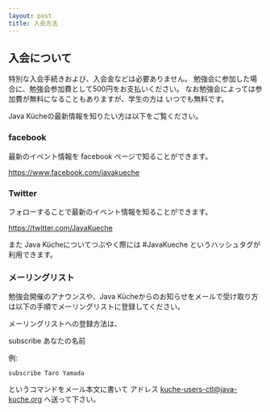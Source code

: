 ```yaml
---
layout: post
title: 入会方法
---
```



入会について
--------------------------------------------------------------------------------

特別な入会手続きおよび、入会金などは必要ありません。
勉強会に参加した場合に、勉強会参加費として500円をお支払いください。
なお勉強会によっては参加費が無料になることもありますが、学生の方は
いつでも無料です。

Java Kücheの最新情報を知りたい方は以下をご覧ください。

### <i class="fa fa-facebook-square"></i> facebook

最新のイベント情報を facebook ページで知ることができます。

https://www.facebook.com/javakueche


### <i class="fa fa-twitter-square"></i> Twitter

フォローすることで最新のイベント情報を知ることができます。

https://twitter.com/JavaKueche

また Java Kücheについてつぶやく際には #JavaKueche というハッシュタグが利用できます。


### <i class="fa fa-envelope"></i> メーリングリスト

勉強会開催のアナウンスや、Java Kücheからのお知らせをメールで受け取り方は以下の手順でメーリングリストに登録してください。

メーリングリストへの登録方法は、

subscribe あなたの名前

例:

    subscribe Taro Yamada

というコマンドをメール本文に書いて
アドレス <kuche-users-ctl@java-kuche.org> へ送って下さい。
